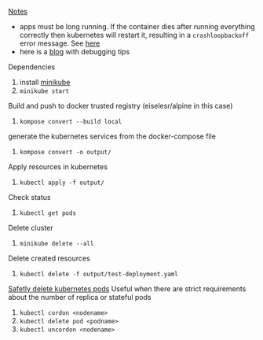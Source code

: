 
<ins>Notes</ins>
* apps must be long running. If the container dies after running everything correctly then kubernetes will restart it, resulting in a `crashloopbackoff` error message. See [here](https://stackoverflow.com/questions/41604499/my-kubernetes-pods-keep-crashing-with-crashloopbackoff-but-i-cant-find-any-lo)
* here is a [blog](https://managedkube.com/kubernetes/pod/failure/crashloopbackoff/k8sbot/troubleshooting/2019/02/12/pod-failure-crashloopbackoff.html) with debugging tips



Dependencies
1. install [minikube](https://kubernetes.io/docs/tasks/tools/#minikube)
1. `minikube start`

Build and push to docker trusted registry (eiselesr/alpine in this case)
1. `kompose convert --build local`
   
generate the kubernetes services from the docker-compose file
1. `kompose convert -o output/`
   
Apply resources in kubernetes
1. `kubectl apply -f output/`


Check status
1. `kubectl get pods`

Delete cluster
1. `minikube delete --all`

Delete created resources
1. `kubectl delete -f output/test-deployment.yaml`

[Safetly delete kubernetes pods](https://www.bluematador.com/blog/safely-removing-pods-from-a-kubernetes-node)
Useful when there are strict requirements about the number of replica or stateful pods
1. `kubectl cordon <nodename>`
1. `kubectl delete pod <podname>`
1. `kubectl uncordon <nodename>`